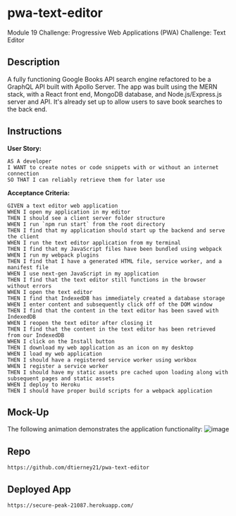 # pwa-text-editor
Module 19 Challenge: Progressive Web Applications (PWA) Challenge: Text Editor

## Description
A fully functioning Google Books API search engine refactored to be a GraphQL API built with Apollo Server. The app was built using the MERN stack, with a React front end, MongoDB database, and Node.js/Express.js server and API. It's already set up to allow users to save book searches to the back end.
## Instructions
<b>User Story:</b><br />
```
AS A developer
I WANT to create notes or code snippets with or without an internet connection
SO THAT I can reliably retrieve them for later use
```

<b>Acceptance Criteria:</b><br />
```
GIVEN a text editor web application
WHEN I open my application in my editor
THEN I should see a client server folder structure
WHEN I run `npm run start` from the root directory
THEN I find that my application should start up the backend and serve the client
WHEN I run the text editor application from my terminal
THEN I find that my JavaScript files have been bundled using webpack
WHEN I run my webpack plugins
THEN I find that I have a generated HTML file, service worker, and a manifest file
WHEN I use next-gen JavaScript in my application
THEN I find that the text editor still functions in the browser without errors
WHEN I open the text editor
THEN I find that IndexedDB has immediately created a database storage
WHEN I enter content and subsequently click off of the DOM window
THEN I find that the content in the text editor has been saved with IndexedDB
WHEN I reopen the text editor after closing it
THEN I find that the content in the text editor has been retrieved from our IndexedDB
WHEN I click on the Install button
THEN I download my web application as an icon on my desktop
WHEN I load my web application
THEN I should have a registered service worker using workbox
WHEN I register a service worker
THEN I should have my static assets pre cached upon loading along with subsequent pages and static assets
WHEN I deploy to Heroku
THEN I should have proper build scripts for a webpack application
```
## Mock-Up
The following animation demonstrates the application functionality:
![image](https://user-images.githubusercontent.com/4752879/197819611-82f31f08-e705-40ca-9334-8c37e6f6e515.png)

## Repo
```
https://github.com/dtierney21/pwa-text-editor
```
## Deployed App
```
https://secure-peak-21087.herokuapp.com/
